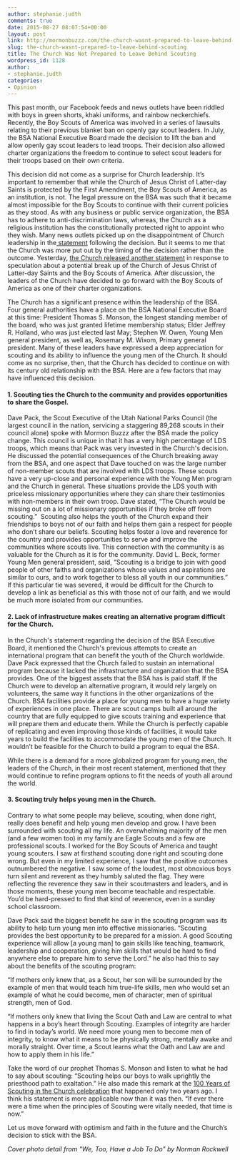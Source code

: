 ```yaml
---
author: stephanie.judth
comments: true
date: 2015-08-27 08:07:54+00:00
layout: post
link: http://mormonbuzzz.com/the-church-wasnt-prepared-to-leave-behind-scouting/
slug: the-church-wasnt-prepared-to-leave-behind-scouting
title: The Church Was Not Prepared to Leave Behind Scouting
wordpress_id: 1128
author:
- stephanie.judth
categories:
- Opinion
---
```


This past month, our Facebook feeds and news outlets have been riddled with boys in green shorts, khaki uniforms, and rainbow neckerchiefs. Recently, the Boy Scouts of America was involved in a series of lawsuits relating to their previous blanket ban on openly gay scout leaders. In July, the BSA National Executive Board made the decision to lift the ban and allow openly gay scout leaders to lead troops. Their decision also allowed charter organizations the freedom to continue to select scout leaders for their troops based on their own criteria. 

This decision did not come as a surprise for Church leadership. It’s important to remember that while the Church of Jesus Christ of Latter-day Saints is protected by the First Amendment, the Boy Scouts of America, as an institution, is not. The legal pressure on the BSA was such that it became almost impossible for the Boy Scouts to continue with their current policies as they stood. As with any business or public service organization, the BSA has to adhere to anti-discrimination laws, whereas, the Church as a religious institution has the constitutionally protected right to appoint who they wish. Many news outlets picked up on the disappointment of Church leadership in the[ statement](http://www.mormonnewsroom.org/article/church-re-evaluating-scouting-program) following the decision. But it seems to me that the Church was more put out by the timing of the decision rather than the outcome. Yesterday, [the Church released another statement](http://www.mormonnewsroom.org/article/church-to-go-forward-with-scouting-program) in response to speculation about a potential break up of the Church of Jesus Christ of Latter-day Saints and the Boy Scouts of America. After discussion, the leaders of the Church have decided to go forward with the Boy Scouts of America as one of their charter organizations. 

The Church has a significant presence within the leadership of the BSA. Four general authorities have a place on the BSA National Executive Board at this time: President Thomas S. Monson, the longest standing member of the board, who was just granted lifetime membership status; Elder Jeffrey R. Holland, who was just elected last May; Stephen W. Owen, Young Men general president, as well as, Rosemary M. Wixom, Primary general president. Many of these leaders have expressed a deep appreciation for scouting and its ability to influence the young men of the Church. It should come as no surprise, then, that the Church has decided to continue on with its century old relationship with the BSA. Here are a few factors that may have influenced this decision.   


#### 1. Scouting ties the Church to the community and provides opportunities to share the Gospel.




Dave Pack, the Scout Executive of the Utah National Parks Council (the largest council in the nation, servicing a staggering 89,268 scouts in their council alone) spoke with Mormon Buzzz after the BSA made the policy change. This council is unique in that it has a very high percentage of LDS troops, which means that Pack was very invested in the Church's decision. He discussed the potential consequences of the Church breaking away from the BSA, and one aspect that Dave touched on was the large number of non-member scouts that are involved with LDS troops. These scouts have a very up-close and personal experience with the Young Men program and the Church in general. These situations provide the LDS youth with priceless missionary opportunities where they can share their testimonies with non-members in their own troop. Dave stated, “The Church would be missing out on a lot of missionary opportunities if they broke off from scouting.”  Scouting also helps the youth of the Church expand their friendships to boys not of our faith and helps them gain a respect for people who don’t share our beliefs. Scouting helps foster a love and reverence for the country and provides opportunities to serve and improve the communities where scouts live. This connection with the community is as valuable for the Church as it is for the community. David L. Beck, former Young Men general president, said, “Scouting is a bridge to join with good people of other faiths and organizations whose values and aspirations are similar to ours, and to work together to bless all youth in our communities.” If this particular tie was severed, it would be difficult for the Church to develop a link as beneficial as this with those not of our faith, and we would be much more isolated from our communities. 


#### **2. Lack of infrastructure makes creating an alternative program difficult for the Church.**




In the Church's statement regarding the decision of the BSA Executive Board, it mentioned the Church's previous attempts to create an international program that can benefit the youth of the Church worldwide. Dave Pack expressed that the Church failed to sustain an international program because it lacked the infrastructure and organization that the BSA provides. One of the biggest assets that the BSA has is paid staff. If the Church were to develop an alternative program, it would rely largely on volunteers, the same way it functions in the other organizations of the Church. BSA facilities provide a place for young men to have a huge variety of experiences in one place. There are scout camps built all around the country that are fully equipped to give scouts training and experience that will prepare them and educate them. While the Church is perfectly capable of replicating and even improving those kinds of facilities, it would take years to build the facilities to accommodate the young men of the Church. It wouldn’t be feasible for the Church to build a program to equal the BSA. 

While there is a demand for a more globalized program for young men, the leaders of the Church, in their most recent statement, mentioned that they would continue to refine program options to fit the needs of youth all around the world.  


#### 3. Scouting truly helps young men in the Church.




Contrary to what some people may believe, scouting, when done right, really does benefit and help young men develop and grow. I have been surrounded with scouting all my life. An overwhelming majority of the men (and a few women too) in my family are Eagle Scouts and a few are professional scouts. I worked for the Boy Scouts of America and taught young scouters. I saw at firsthand scouting done right and scouting done wrong. But even in my limited experience, I saw that the positive outcomes outnumbered the negative. I saw some of the loudest, most obnoxious boys turn silent and reverent as they humbly saluted the flag. They were reflecting the reverence they saw in their scoutmasters and leaders, and in those moments, these young men become teachable and respectable. You’d be hard-pressed to find that kind of reverence, even in a sunday school classroom. 

Dave Pack said the biggest benefit he saw in the scouting program was its ability to help turn young men into effective missionaries. “Scouting provides the best opportunity to be prepared for a mission. A good Scouting experience will allow [a young man] to gain skills like teaching, teamwork, leadership and cooperation, giving him skills that would be hard to find anywhere else to prepare him to serve the Lord.” he also had this to say about the benefits of the scouting program:

“If mothers only knew that, as a Scout, her son will be surrounded by the example of men that would teach him true-life skills, men who would set an example of what he could become, men of character, men of spiritual strength, men of God.


“If mothers only knew that living the Scout Oath and Law are central to what happens in a boy’s heart through Scouting. Examples of integrity are harder to find in today’s world. We need more young men to become men of integrity, to know what it means to be physically strong, mentally awake and morally straight. Over time, a Scout learns what the Oath and Law are and how to apply them in his life.”

Take the word of our prophet Thomas S. Monson and listen to what he had to say about scouting: “Scouting helps our boys to walk uprightly the priesthood path to exaltation.” He also made this remark at the [100 Years of Scouting in the Church celebration](http://www.mormonnewsroom.org/article/century-of-honor) that happened only two years ago. I think his statement is more applicable now than it was then. “If ever there were a time when the principles of Scouting were vitally needed, that time is now.”

Let us move forward with optimism and faith in the future and the Church’s decision to stick with the BSA.

_Cover photo detail from "We, Too, Have a Job To Do" by Norman Rockwell_



